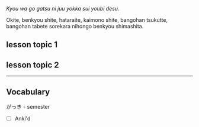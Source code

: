 *Kyou wa go gatsu ni juu yokka sui youbi desu.*

Okite, benkyou shite, hataraite, kaimono shite, bangohan tsukutte, bangohan tabete sorekara nihongo benkyou shimashita.
## lesson topic 1


## lesson topic 2


---

## Vocabulary
がっき - semester
- [ ] Anki'd





